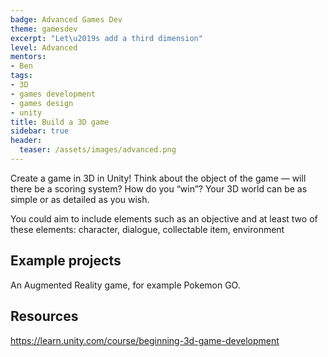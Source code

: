 ```yaml
---
badge: Advanced Games Dev
theme: gamesdev
excerpt: "Let\u2019s add a third dimension"
level: Advanced
mentors:
- Ben
tags:
- 3D
- games development
- games design
- unity
title: Build a 3D game
sidebar: true
header:
  teaser: /assets/images/advanced.png
---
```

Create a game in 3D in Unity! Think about the object of the game — will there be a scoring system? How do you “win”? Your 3D world can be as simple or as detailed as you wish.

You could aim to include elements such as an objective and at least two of these elements: character, dialogue, collectable item, environment

## Example projects
An Augmented Reality game, for example Pokemon GO.
 

## Resources
<a href="https://learn.unity.com/course/beginning-3d-game-development" rel="noopener">https://learn.unity.com/course/beginning-3d-game-development</a>


